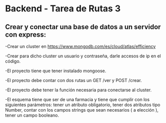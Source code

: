 # Backend - Tarea de Rutas 3

## Crear y conectar una base de datos a un servidor con express:

-Crear un cluster en https://www.mongodb.com/es/cloud/atlas/efficiency


-Crear para dicho cluster un usuario y contraseña, darle accesos de ip en el código.


-El proyecto tiene que tener instalado mongoose.


-El proyecto debe contar con dos rutas un GET /ver y POST /crear.


-El proyecto debe  tener la función necesaria para conectarse al cluster.


-El esquema tiene que ser de una farmacia y tiene que cumplir con los siguientes parámetros:
  tener un atributo obligatorio,
tener dos atributos tipo Number,
contar con los campos strings que sean necesarios ( a elección ),
tener un campo booleano.


